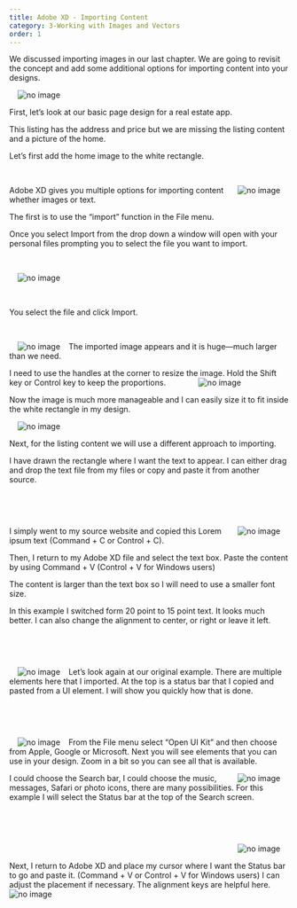 ```yaml
---
title: Adobe XD - Importing Content
category: 3-Working with Images and Vectors
order: 1
---
```


We discussed importing images in our last chapter. We are going to revisit the concept and add some additional options for importing content into your designs.
  

<img style="padding: 0px 15px;float:left" src="https://iwilfried.github.io/Adobe-XD-eBook/images/XD-ImportContent-01.png" alt="no image"/>   

&nbsp;  


First, let’s look at our basic page design for a real estate app. 

This listing has the address and price but we are missing the listing content and a picture of the home.

Let’s first add the home image to the white rectangle.


&nbsp;   

<img style="padding: 0px 15px;float:right" src="https://iwilfried.github.io/Adobe-XD-eBook/images/XD-ImportContent-02.png" alt="no image"/>Adobe XD gives you multiple options for importing content whether images or text.

The first is to use the “import” function in the File menu. 

Once you select Import from the drop down a window will open with your personal files prompting you to select the file you want to import.

&nbsp;   

<img style="padding: 0px 15px;float:left" src="https://iwilfried.github.io/Adobe-XD-eBook/images/XD-ImportContent-03.png" alt="no image"/>

&nbsp;   

&nbsp;   

You select the file and click Import.

&nbsp;   


<img style="padding: 0px 15px;float:left" src="https://iwilfried.github.io/Adobe-XD-eBook/images/XD-ImportContent-04.png" alt="no image"/>The imported image appears and it is huge—much larger than we need.

I need to use the handles at the corner to resize the image. Hold the Shift key or Control key to keep the proportions.
<img style="padding: 0px 55px" src="https://iwilfried.github.io/Adobe-XD-eBook/images/XD-ImportContent-05.png" alt="no image"/>

Now the image is much more manageable and I can easily size it to fit inside the white rectangle in my design.


<img style="padding: 0px 15px;float:left" src="https://iwilfried.github.io/Adobe-XD-eBook/images/XD-ImportContent-06.png" alt="no image"/>

&nbsp;   

Next, for the listing content we will use a different approach to importing. 

I have drawn the rectangle where I want the text to appear. I can either drag and drop the text file from my files or copy and paste it from another source.

&nbsp;   

&nbsp;   

<img style="padding: 0px 15px;float:right" src="https://iwilfried.github.io/Adobe-XD-eBook/images/XD-ImportContent-07.png" alt="no image"/>I simply went to my source website and copied this Lorem ipsum text (Command + C or Control + C). 

Then, I return to my Adobe XD file and select the text box. Paste the content by using Command + V (Control + V for Windows users)

The content is larger than the text box so I will need to use a smaller font size.

In this example I switched form 20 point to 15 point text. It looks much better. I can also change the alignment to center, or right or leave it left.  

&nbsp;   

&nbsp;   

<img style="padding: 0px 15px;float:left" src="https://iwilfried.github.io/Adobe-XD-eBook/images/XD-ImportContent-08.png" alt="no image"/>Let’s look again at our original example. There are multiple elements here that I imported.
At the top is a status bar that I copied and pasted from a UI element.
I will show you quickly how that is done.  

&nbsp;   

&nbsp;   

<img style="padding: 0px 15px;float:left" src="https://iwilfried.github.io/Adobe-XD-eBook/images/XD-ImportContent-09.png" alt="no image"/>From the File menu select “Open UI Kit” and then choose from Apple, Google or Microsoft.
Next you will see elements that you can use in your design.
Zoom in a bit so you can see all that is available.


<img style="padding: 0px 15px;float:right" src="https://iwilfried.github.io/Adobe-XD-eBook/images/XD-ImportContent-10.png" alt="no image"/>I could choose the Search bar, I could choose the music, messages, Safari or photo icons, there are many possibilities.
For this example I will select the Status bar at the top of the Search screen.


&nbsp;   

&nbsp;   

<img style="padding: 0px 15px;float:right" src="https://iwilfried.github.io/Adobe-XD-eBook/images/XD-ImportContent-11.png" alt="no image"/>  

&nbsp;   

Next, I return to Adobe XD and place my cursor where I want the Status bar to go and paste it. (Command + V or Control + V for Windows users)
I can adjust the placement if necessary. The alignment keys are helpful here.
 <img style="padding: 0px 0px" src="https://iwilfried.github.io/Adobe-XD-eBook/images/XD-ImportContent-12.png" alt="no image"/>
 
 
 

&nbsp;   

&nbsp;   

&nbsp;   

&nbsp;   


